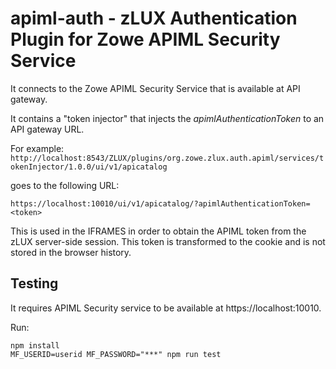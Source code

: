# apiml-auth - zLUX Authentication Plugin for Zowe APIML Security Service

It connects to the Zowe APIML Security Service that is available at API gateway.

It contains a "token injector" that injects the _apimlAuthenticationToken_ to an API gateway URL.

For example:
`http://localhost:8543/ZLUX/plugins/org.zowe.zlux.auth.apiml/services/tokenInjector/1.0.0/ui/v1/apicatalog`

goes to the following URL:

`https://localhost:10010/ui/v1/apicatalog/?apimlAuthenticationToken=<token>`

This is used in the IFRAMES in order to obtain the APIML token from the zLUX server-side session.
This token is transformed to the cookie and is not stored in the browser history.

## Testing

It requires APIML Security service to be available at https://localhost:10010.

Run:

    npm install
    MF_USERID=userid MF_PASSWORD="***" npm run test
